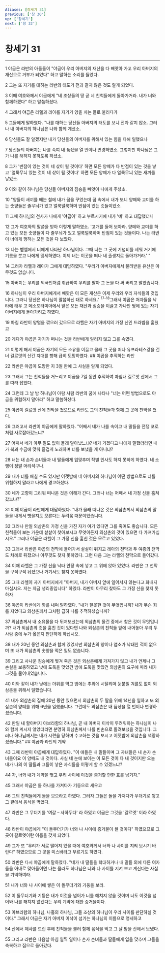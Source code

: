```yaml
---
Aliases: [창세기 31]
previous: ['창 30']
up: ['창세기']
next: ['창 32']
---
```

# 창세기 31

***


1 야곱은 라반의 아들들이 "야곱이 우리 아버지의 재산을 다 빼앗아 가고 우리 아버지의 재산으로 거부가 되었다" 하고 말하는 소리를 들었다. 

2 그는 또 자기를 대하는 라반의 태도가 전과 같지 않은 것도 알게 되었다. 

3 이때 여호와께서 야곱에게 "네 조상들의 땅 곧 네 친척들에게 돌아가거라. 내가 너와 함께하겠다" 하고 말씀하셨다. 

4 그래서 야곱은 라헬과 레아를 자기가 양을 치는 들로 불러다가 

5 그들에게 말하였다. "나를 대하는 당신들 아버지의 태도를 보니 전과 같지 않소. 그러나 내 아버지의 하나님은 나와 함께 계셨소. 

6 당신들도 잘 알겠지만 내가 당신들의 아버지를 위해서 있는 힘을 다해 일했으나 

7 당신들의 아버지는 나를 속여 내 품삯을 열 번이나 변경하였소. 그렇지만 하나님은 그가 나를 해하지 못하도록 하셨소. 

8 그가 '반점이 있는 것이 네 삯이 될 것이다' 하면 모든 양떼가 다 반점이 있는 것을 낳고 '얼룩무늬 있는 것이 네 삯이 될 것이다' 하면 모든 양떼가 다 얼룩무늬 있는 새끼를 낳았소. 

9 이와 같이 하나님은 당신들 아버지의 짐승을 빼앗아 나에게 주셨소. 

10 "양들이 새끼를 배는 철에 내가 꿈을 꾸었는데 꿈 속에서 내가 보니 양떼와 교미를 하는 숫양들은 줄무늬가 있고 얼룩덜룩하며 반점이 있는 것들이었소. 

11 그때 하나님의 천사가 나에게 '야곱아' 하고 부르시기에 내가 '예' 하고 대답했더니 

12 그가 여호와의 말씀을 받아 이렇게 말하였소. '고개를 들어 보아라. 양떼와 교미를 하고 있는 모든 숫양들이 다 줄무늬가 있고 얼룩덜룩하며 반점이 있는 것들이다. 나는 라반이 너에게 행하는 모든 것을 다 보았다. 

13 나는 벧엘에서 너에게 나타난 하나님이다. 그때 너는 그 곳에 기념비를 세워 거기에 기름을 붓고 나에게 맹세하였다. 이제 너는 이곳을 떠나 네 출생지로 돌아가거라.' " 

14 그러자 라헬과 레아가 그에게 대답하였다. "우리가 아버지에게서 물려받을 유산은 아무것도 없습니다. 

15 아버지는 우리를 외국인처럼 취급하여 우리를 팔아 그 돈을 다 써 버리고 말았습니다. 

16 하나님이 우리 아버지에게서 빼앗은 이 모든 재산은 이제 우리와 우리 자식들의 것입니다. 그러니 당신은 하나님이 말씀하신 대로 하세요." <sup class="versenum">17-18</sup>그래서 야곱은 처자들을 낙타에 태우 고 메소포타미아에서 얻은 모든 재산과 짐승을 이끌고 가나안 땅에 있는 자기 아버지에게 돌아가려고 하였다. 

19 마침 라반이 양털을 깎으러 갔으므로 라헬은 자기 아버지의 가정 신인 드라빔을 훔쳤고 

20 게다가 야곱은 자기가 떠나는 것을 라반에게 알리지 않고 그를 속였다. 

21 이렇게 해서 야곱은 자기의 모든 소유를 이끌고 몰래 그 곳을 떠나 유프라테스강을 건너 길르앗의 산간 지대를 향해 급히 도망하였다. ## 야곱을 추적하는 라반 

22 라반은 야곱이 도망한 지 3일 만에 그 사실을 알게 되었다. 

23 그래서 그는 친척들을 거느리고 야곱을 7일 동안 추적하여 마침내 길르앗 산에서 그를 따라 잡았다. 

24 그런데 그 날 밤 하나님이 아람 사람 라반의 꿈에 나타나 "너는 어떤 방법으로도 야곱을 위협하지 말아라" 하고 말씀하셨다. 

25 야곱이 길르앗 산에 천막을 쳤으므로 라반도 그의 친척들과 함께 그 곳에 천막을 쳤다. 

26 그러고서 라반이 야곱에게 말하였다. "어째서 네가 나를 속이고 내 딸들을 전쟁 포로처럼 사로잡아갔느냐? 

27 어째서 네가 아무 말도 없이 몰래 달아났느냐? 네가 가겠다고 나에게 말했더라면 내가 북과 수금에 맞춰 즐겁게 노래하며 너를 보냈을 게 아니냐? 

28 너는 내 손자 손녀들과 내 딸들에게 입맞추며 작별 인사도 하지 못하게 하였다. 네 소행이 정말 어리석구나. 

29 내가 너를 해칠 수도 있지만 어젯밤에 네 아버지의 하나님이 어떤 방법으로도 너를 위협하지 말라고 나에게 경고하셨다. 

30 네가 고향이 그리워 떠나온 것은 이해가 간다. 그러나 너는 어째서 내 가정 신을 훔쳐 갔느냐?" 

31 이때 야곱이 라반에게 대답하였다. "내가 몰래 떠나온 것은 외삼촌께서 외삼촌의 딸들을 내게서 뺏을지도 모른다는 두려움 때문이었습니다. 

32 그러나 만일 외삼촌의 가정 신을 가진 자가 여기 있다면 그를 죽여도 좋습니다. 모든 친척들이 보는 가운데 샅샅이 찾아보시고 무엇이든지 외삼촌의 것이 있으면 다 가져가십시오." 그러나 야곱은 라헬이 그 가정 신을 훔친 것은 모르고 있었다. 

33 그래서 라반은 야곱의 천막에 들어가서 샅샅이 뒤지고 레아의 천막과 두 여종의 천막도 차례로 뒤졌으나 아무것도 찾지 못하였다. 그런 다음 그는 라헬의 천막으로 들어갔다. 

34 이때 라헬은 그 가정 신을 낙타 안장 속에 넣고 그 위에 앉아 있었다. 라반은 그 천막을 구석구석 뒤졌으나 거기서도 찾지 못하였다. 

35 그때 라헬이 자기 아버지에게 "아버지, 내가 아버지 앞에 일어서지 않는다고 화내지 마십시오. 저는 지금 생리중입니다" 하였다. 라반이 아무리 찾아도 그 가정 신을 찾지 못하자 

36 야곱이 라반에게 화를 내며 말하였다. "내가 잘못한 것이 무엇입니까? 내가 무슨 죄를 지었다고 외삼촌께서 그처럼 급히 나를 추적하셨습니까? 

37 외삼촌께서 내 소유물을 다 뒤져보셨는데 외삼촌의 물건 중에서 찾은 것이 무엇입니까? 내가 외삼촌의 것을 훔친 것이 있다면 나와 외삼촌의 친척들 앞에 내어놓아 우리 두 사람 중에 누가 옳은지 판단하게 하십시오. 

38 내가 20년 동안 외삼촌과 함께 있었지만 외삼촌의 양이나 염소가 낙태한 적이 없으며 또 내가 외삼촌의 숫양을 먹은 일도 없습니다. 

39 그리고 사나운 짐승에게 찢겨 죽은 것은 외삼촌에게 가져가지 않고 내가 언제나 그 손실을 보충하였고 낮에 도둑을 맞았건 밤에 도둑을 맞았건 외삼촌의 요구에 따라 내가 그것을 물어내었습니다. 

40 이와 같이 내가 낮에는 더위를 먹고 밤에는 추위에 시달리며 눈붙일 겨를도 없이 외삼촌을 위해서 일했습니다. 

41 내가 외삼촌의 집에 20년 동안 있으면서 외삼촌의 두 딸을 위해 14년을 일하고 또 외삼촌의 양떼를 위해 6년을 일했습니다. 그런데도 외삼촌은 내 품삯을 열 번이나 변경하셨습니다. 

42 만일 내 할아버지 아브라함의 하나님, 곧 내 아버지 이삭이 두려워하는 하나님이 나와 함께 계시지 않았더라면 분명히 외삼촌께서 나를 빈손으로 돌려보냈을 것입니다. 그러나 하나님께서는 내가 시련을 당하며 수고하는 것을 보시고 어젯밤에 외삼촌을 책망하셨습니다." ## 야곱과 라반의 계약 

43 그때 라반이 야곱에게 대답하였다. "이 애들은 내 딸들이며 그 자녀들은 내 손자 손녀들이요 이 양떼도 내 것이다. 사실 네 눈에 보이는 이 모든 것이 다 내 것이지만 오늘 내가 나의 이 딸들과 그들이 낳은 자식들을 어떻게 할 수 있겠느냐? 

44 자, 너와 내가 계약을 맺고 우리 사이에 이것을 증거할 만한 표를 남기자." 

45 그래서 야곱은 돌 하나를 가져다가 기둥으로 세우고 

46 그의 친척들에게 돌을 모으라고 하였다. 그러자 그들은 돌을 가져다가 무더기로 쌓고 그 곁에서 음식을 먹었다. 

47 라반은 그 무더기를 '여갈 – 사하두다' 라 하였고 야곱은 그것을 '갈르엣' 이라 하였다. 

48 라반이 야곱에게 "이 돌무더기가 너와 나 사이에 증거물이 될 것이다" 하였으므로 그 곳이 갈르엣이란 이름을 갖게 되었다. 

49 그가 또 "우리가 서로 떨어져 있을 때에 여호와께서 너와 나 사이를 지켜 보시기 바란다" 하였으므로 그 곳을 미스바라고 부르기도 하였다. 

50 라반은 다시 야곱에게 말하였다. "네가 내 딸들을 학대하거나 내 딸들 외에 다른 여자들을 아내로 맞아들이면 나는 몰라도 하나님은 너와 나 사이를 지켜 보고 계신다는 사실을 기억하여라. 

51 내가 너와 나 사이에 쌓은 이 돌무더기와 기둥을 보라. 

52 이 돌무더기와 기둥은 내가 이것을 넘어가 너를 해치지 않을 것이며 너도 이것을 넘어와 나를 해치지 않겠다는 우리 계약에 대한 증거물이다. 

53 아브라함의 하나님, 나홀의 하나님, 그들 조상의 하나님이 우리 사이를 판단하실 것이다." 그래서 야곱은 자기 아버지 이삭이 섬기는 하나님의 이름으로 맹세하고 

54 산에서 제사를 드린 후에 친척들을 불러 함께 음식을 먹고 그 날 밤을 산에서 보냈다. 

55 그리고 라반은 다음날 아침 일찍 일어나 손자 손녀들과 딸들에게 입을 맞추며 그들을 축복하고 집으로 돌아갔다.
